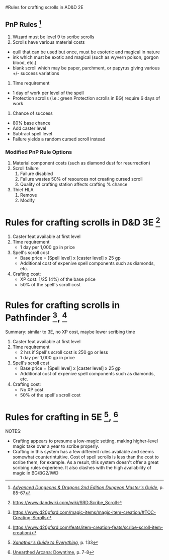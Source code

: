 #Rules for crafting scrolls in AD&D 2E

## PnP Rules [^1]
1. Wizard must be level 9 to scribe scrolls
1. Scrolls have various material costs
  - quill that can be used but once, must be esoteric and magical in nature
  - ink which must be exotic and magical (such as wyvern poison, gorgon blood, etc.)
  - blank scroll which may be paper, parchment, or papyrus giving various +/- success variations
1. Time requirement
  - 1 day of work per level of the spell
  - Protection scrolls (i.e.: green Protection scrolls in BG) require 6 days of work
1. Chance of success
  - 80% base chance
  - Add caster level
  - Subtract spell level
  - Failure yields a random cursed scroll instead


### Modified PnP Rule Options
1. Material component costs (such as diamond dust for resurrection)
1. Scroll failure
    1. Failure disabled
    1. Failure wastes 50% of resources not creating cursed scroll
    1. Quality of crafting station affects crafting % chance
1. Thief HLA
    1. Remove
    1. Modify


# Rules for crafting scrolls in D&D 3E [^2]
1. Caster feat available at first level
1. Time requirement
    - 1 day per 1,000 gp in price
1. Spell's scroll cost
    - Base price = [Spell level] x [caster level] x 25 gp
    - Additional cost of expenive spell components such as diamonds, etc.
1. Crafting cost:
    - XP cost: 1/25 (4%) of the base price
    - 50% of the spell's scroll cost


# Rules for crafting scrolls in Pathfinder [^3], [^4]
Summary: similar to 3E, no XP cost, maybe lower scribing time
1. Caster feat available at first level
1. Time requirement
    - 2 hrs if Spell's scroll cost is 250 gp or less
    - 1 day per 1,000 gp in price
1. Spell's scroll cost
    - Base price = [Spell level] x [caster level] x 25 gp
    - Additional cost of expenive spell components such as diamonds, etc.
1. Crafting cost:
    - No XP cost
    - 50% of the spell's scroll cost


# Rules for crafting in 5E [^5], [^6]
NOTES:
- Crafting appears to presume a low-magic setting, making higher-level magic take over a year to scribe properly.
- Crafting in this system has a few different rules available and seems somewhat counterintuitive. Cost of spell scrolls is less than the cost to scribe them, for example. As a result, this system doesn't offer a great scribing rules experiene. It also clashes with the high availability of magic in BG/BG2/IWD



[^1]: <ins>_Advanced Dungeons & Dragons 2nd Edition Dungeon Master's Guide_</ins>, p. 85-67
[^2]: https://www.dandwiki.com/wiki/SRD:Scribe_Scroll
[^3]: https://www.d20pfsrd.com/magic-items/magic-item-creation/#TOC-Creating-Scrolls
[^4]: https://www.d20pfsrd.com/feats/item-creation-feats/scribe-scroll-item-creation/
[^5]: <ins>_Xanathar's Guide to Everything_</ins>, p. 133
[^6]: [Unearthed Arcana: Downtime](https://media.wizards.com/2017/dnd/downloads/UA_Downtime.pdf), p. 7-8